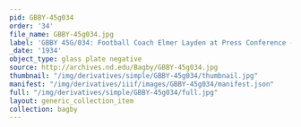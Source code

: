 ```yaml
---
pid: GBBY-45g034
order: '34'
file_name: GBBY-45g034.jpg
label: 'GBBY 45G/034: Football Coach Elmer Layden at Press Conference - 1934'
_date: '1934'
object_type: glass plate negative
source: http://archives.nd.edu/Bagby/GBBY-45g034.jpg
thumbnail: "/img/derivatives/simple/GBBY-45g034/thumbnail.jpg"
manifest: "/img/derivatives/iiif/images/GBBY-45g034/manifest.json"
full: "/img/derivatives/simple/GBBY-45g034/full.jpg"
layout: generic_collection_item
collection: bagby
---
```

